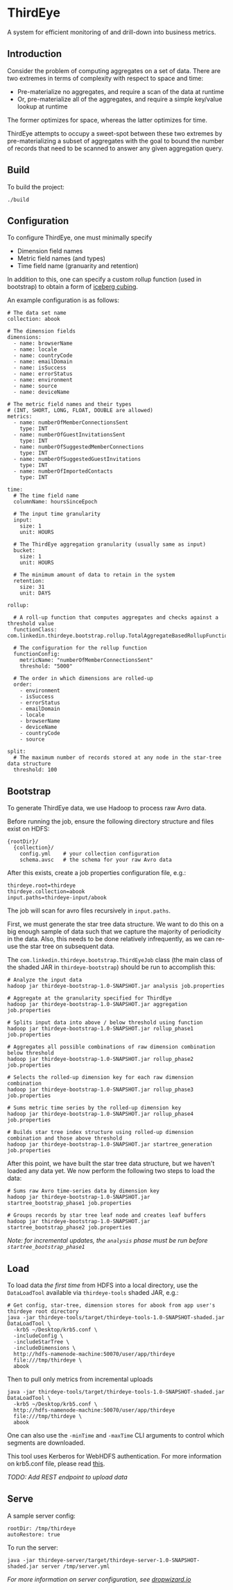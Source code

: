 ThirdEye
========

A system for efficient monitoring of and drill-down into business metrics.

Introduction
------------

Consider the problem of computing aggregates on a set of data. There are two
extremes in terms of complexity with respect to space and time: 

* Pre-materialize no aggregates, and require a scan of the data at runtime
* Or, pre-materialize all of the aggregates, and require a simple key/value lookup at runtime

The former optimizes for space, whereas the latter optimizes for time.

ThirdEye attempts to occupy a sweet-spot between these two extremes by
pre-materializing a subset of aggregates with the goal to bound the number of
records that need to be scanned to answer any given aggregation query.

Build
-----

To build the project:

```
./build
```

Configuration
-------------

To configure ThirdEye, one must minimally specify

* Dimension field names
* Metric field names (and types)
* Time field name (granuarity and retention)

In addition to this, one can specify a custom rollup function (used in bootstrap)
to obtain a form of [iceberg cubing](http://www2.cs.uregina.ca/~dbd/cs831/notes/dcubes/iceberg.html).

An example configuration is as follows:

```
# The data set name
collection: abook

# The dimension fields
dimensions:
  - name: browserName
  - name: locale
  - name: countryCode
  - name: emailDomain
  - name: isSuccess
  - name: errorStatus
  - name: environment
  - name: source
  - name: deviceName

# The metric field names and their types
# (INT, SHORT, LONG, FLOAT, DOUBLE are allowed)
metrics:
  - name: numberOfMemberConnectionsSent
    type: INT
  - name: numberOfGuestInvitationsSent
    type: INT
  - name: numberOfSuggestedMemberConnections
    type: INT
  - name: numberOfSuggestedGuestInvitations
    type: INT
  - name: numberOfImportedContacts
    type: INT

time:
  # The time field name
  columnName: hoursSinceEpoch
  
  # The input time granularity
  input:
    size: 1
    unit: HOURS

  # The ThirdEye aggregation granularity (usually same as input)
  bucket:
    size: 1
    unit: HOURS

  # The minimum amount of data to retain in the system
  retention:
    size: 31
    unit: DAYS

rollup:

  # A roll-up function that computes aggregates and checks against a threshold value
  functionClass: com.linkedin.thirdeye.bootstrap.rollup.TotalAggregateBasedRollupFunction

  # The configuration for the rollup function
  functionConfig:
    metricName: "numberOfMemberConnectionsSent"
    threshold: "5000"

  # The order in which dimensions are rolled-up
  order:
    - environment
    - isSuccess
    - errorStatus
    - emailDomain
    - locale
    - browserName
    - deviceName
    - countryCode
    - source

split:
  # The maximum number of records stored at any node in the star-tree data structure
  threshold: 100
```

Bootstrap
---------

To generate ThirdEye data, we use Hadoop to process raw Avro data.

Before running the job, ensure the following directory structure and files
exist on HDFS:

```
{rootDir}/
  {collection}/
    config.yml    # your collection configuration 
    schema.avsc   # the schema for your raw Avro data
```

After this exists, create a job properties configuration file, e.g.:

```
thirdeye.root=thirdeye
thirdeye.collection=abook
input.paths=thirdeye-input/abook
```

The job will scan for avro files recursively in `input.paths`.

First, we must generate the star tree data structure. We want to do this on a
big enough sample of data such that we capture the majority of periodicity in
the data. Also, this needs to be done relatively infrequently, as we can re-use
the star tree on subsequent data.

The `com.linkedin.thirdeye.bootstrap.ThirdEyeJob` class (the main class of the
shaded JAR in `thirdeye-bootstrap`) should be run to accomplish this:

```
# Analyze the input data
hadoop jar thirdeye-bootstrap-1.0-SNAPSHOT.jar analysis job.properties

# Aggregate at the granularity specified for ThirdEye
hadoop jar thirdeye-bootstrap-1.0-SNAPSHOT.jar aggregation job.properties

# Splits input data into above / below threshold using function
hadoop jar thirdeye-bootstrap-1.0-SNAPSHOT.jar rollup_phase1 job.properties

# Aggregates all possible combinations of raw dimension combination below threshold
hadoop jar thirdeye-bootstrap-1.0-SNAPSHOT.jar rollup_phase2 job.properties

# Selects the rolled-up dimension key for each raw dimension combination
hadoop jar thirdeye-bootstrap-1.0-SNAPSHOT.jar rollup_phase3 job.properties

# Sums metric time series by the rolled-up dimension key
hadoop jar thirdeye-bootstrap-1.0-SNAPSHOT.jar rollup_phase4 job.properties

# Builds star tree index structure using rolled-up dimension combination and those above threshold
hadoop jar thirdeye-bootstrap-1.0-SNAPSHOT.jar startree_generation job.properties
```

After this point, we have built the star tree data structure, but we haven't loaded any data yet. We now perform the following two steps to load the data:

```
# Sums raw Avro time-series data by dimension key
hadoop jar thirdeye-bootstrap-1.0-SNAPSHOT.jar startree_bootstrap_phase1 job.properties

# Groups records by star tree leaf node and creates leaf buffers
hadoop jar thirdeye-bootstrap-1.0-SNAPSHOT.jar startree_bootstrap_phase2 job.properties
```

_Note: for incremental updates, the `analysis` phase must be run before `startree_bootstrap_phase1`_

Load
----

To load data _the first time_ from HDFS into a local directory, use the
`DataLoadTool` available via `thirdeye-tools` shaded JAR, e.g.:

```
# Get config, star-tree, dimension stores for abook from app user's thirdeye root directory
java -jar thirdeye-tools/target/thirdeye-tools-1.0-SNAPSHOT-shaded.jar DataLoadTool \
  -krb5 ~/Desktop/krb5.conf \
  -includeConfig \
  -includeStarTree \
  -includeDimensions \
  http://hdfs-namenode-machine:50070/user/app/thirdeye
  file:///tmp/thirdeye \
  abook
```

Then to pull only metrics from incremental uploads

```
java -jar thirdeye-tools/target/thirdeye-tools-1.0-SNAPSHOT-shaded.jar DataLoadTool \
  -krb5 ~/Desktop/krb5.conf \
  http://hdfs-namenode-machine:50070/user/app/thirdeye
  file:///tmp/thirdeye \
  abook
```

One can also use the `-minTime` and `-maxTime` CLI arguments to control which
segments are downloaded.

This tool uses Kerberos for WebHDFS authentication. For more information on
krb5.conf file, please read
[this](http://web.mit.edu/kerberos/krb5-1.5/krb5-1.5/doc/krb5-admin/krb5.conf.html).

_TODO: Add REST endpoint to upload data_

Serve
-----

A sample server config:

```
rootDir: /tmp/thirdeye
autoRestore: true
```

To run the server:

```
java -jar thirdeye-server/target/thirdeye-server-1.0-SNAPSHOT-shaded.jar server /tmp/server.yml
```

_For more information on server configuration, see [dropwizard.io](http://dropwizard.io/)_
